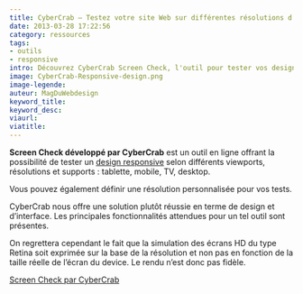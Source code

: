 ```yaml
---
title: CyberCrab – Testez votre site Web sur différentes résolutions d’écran
date: 2013-03-28 17:22:56
category: ressources
tags:
- outils
- responsive
intro: Découvrez CyberCrab Screen Check, l'outil pour tester vos designs responsive sur différentes résolutions d'écran.
image: CyberCrab-Responsive-design.png
image-legende:
auteur: MagDuWebdesign
keyword_title:
keyword_desc:
viaurl:
viatitle:
---
```


<p><strong>Screen Check développé par CyberCrab</strong> est un outil en ligne offrant la possibilité de tester un <a title="Responsive Webdesign" href="http://magazineduwebdesign.com/tag/responsive/">design responsive</a> selon différents viewports, résolutions et supports : tablette, mobile, TV, desktop.</p>
<p>Vous pouvez également définir une résolution personnalisée pour vos tests.</p>
<p>CyberCrab nous offre une solution plutôt réussie en terme de design et d’interface. Les principales fonctionnalités attendues pour un tel outil sont présentes.</p>
<p>On regrettera cependant le fait que la simulation des écrans HD du type Retina soit exprimée sur la base de la résolution et non pas en fonction de la taille réelle de l’écran du device. Le rendu n’est donc pas fidèle.</p>
<p><a title="Screen Check - outil de test responsive design" href="http://cybercrab.com/screencheck/" target="_blank">Screen Check par CyberCrab</a></p>